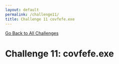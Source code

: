 ```yaml
---
layout: default
permalink: /challenge11/
title: Challenge 11 covfefe.exe
---
```


[Go Back to All Challenges](https://securedorg.github.io/flareon4)

# Challenge 11: covfefe.exe #